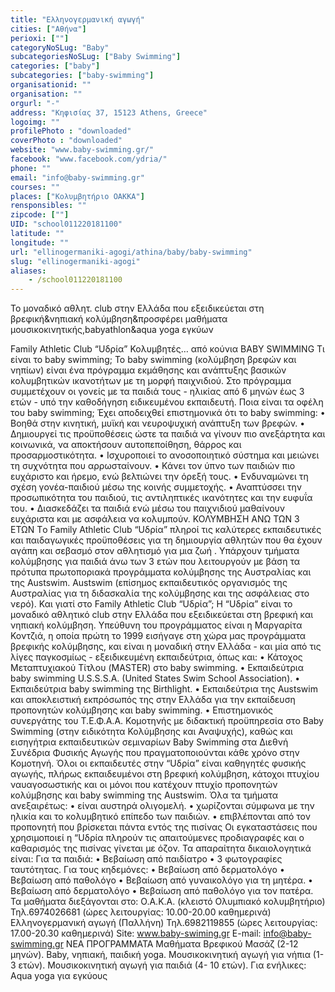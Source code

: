 ```yaml
---
title: "Ελληνογερμανική αγωγή"
cities: ["Αθήνα"]
perioxi: [""]
categoryNoSLug: "Baby"
subcategoriesNoSLug: ["Baby Swimming"]
categories: ["baby"]
subcategories: ["baby-swimming"]
organisationid: ""
organisation: ""
orgurl: "-"
address: "Κηφισίας 37, 15123 Athens, Greece"
logoimg: ""
profilePhoto : "downloaded"
coverPhoto : "downloaded"
website: "www.baby-swimming.gr/"
facebook: "www.facebook.com/ydria/"
phone: ""
email: "info@baby-swimming.gr"
courses: ""
places: ["Κολυμβητήριο ΟΑΚΚΑ"]
rensponsibles: ""
zipcode: [""]
UID: "school011220181100"
latitude: ""
longitude: ""
url: "ellinogermaniki-agogi/athina/baby/baby-swimming"
slug: "ellinogermaniki-agogi"
aliases:
    - /school011220181100
---
```



Το μοναδικό αθλητ. club στην Ελλάδα που εξειδικεύεται στη βρεφική&amp;νηπιακή κολύμβηση&amp;προσφέρει μαθήματα μουσικοκινητικής,babyathlon&amp;aqua yoga εγκύων

Family Athletic Club “Uδρία” Κολυμβητές… από κούνια BABY SWIMMING Τι είναι το baby swimming; Το baby swimming (κολύμβηση βρεφών και νηπίων) είναι ένα πρόγραμμα εκμάθησης και ανάπτυξης βασικών κολυμβητικών ικανοτήτων με τη μορφή παιχνιδιού. Στο πρόγραμμα συμμετέχουν οι γονείς με τα παιδιά τους - ηλικίας από 6 μηνών έως 3 ετών - υπό την καθοδήγηση ειδικευμένου εκπαιδευτή. Ποια είναι τα οφέλη του baby swimming; Έχει αποδειχθεί επιστημονικά ότι το baby swimming: • Βοηθά στην κινητική, μυϊκή και νευροψυχική ανάπτυξη των βρεφών. • Δημιουργεί τις προϋποθέσεις ώστε τα παιδιά να γίνουν πιο ανεξάρτητα και κοινωνικά, να αποκτήσουν αυτοπεποίθηση, θάρρος και προσαρμοστικότητα. • Ισχυροποιεί το ανοσοποιητικό σύστημα και μειώνει τη συχνότητα που αρρωσταίνουν. • Κάνει τον ύπνο των παιδιών πιο ευχάριστο και ήρεμο, ενώ βελτιώνει την όρεξή τους. • Ενδυναμώνει τη σχέση γονέα-παιδιού μέσω της κοινής συμμετοχής. • Αναπτύσσει την προσωπικότητα του παιδιού, τις αντιληπτικές ικανότητες και την ευφυΐα του. • Διασκεδάζει τα παιδιά ενώ μέσω του παιχνιδιού μαθαίνουν ευχάριστα και με ασφάλεια να κολυμπούν. ΚΟΛΥΜΒΗΣΗ ΑΝΩ ΤΩΝ 3 ΕΤΩΝ Tο Family Athletic Club “Uδρία” πληροί τις καλύτερες εκπαιδευτικές και παιδαγωγικές προϋποθέσεις για τη δημιουργία αθλητών που θα έχουν αγάπη και σεβασμό στον αθλητισμό για μια ζωή . Υπάρχουν τμήματα κολύμβησης για παιδιά άνω των 3 ετών που λειτουργούν με βάση τα πρότυπα πρωτοποριακά προγράμματα κολύμβησης της Αυστραλίας και της Αustswim. Αustswim (επίσημος εκπαιδευτικός οργανισμός της Αυστραλίας για τη διδασκαλία της κολύμβησης και της ασφάλειας στο νερό). Και γιατί στο Family Athletic Club “Uδρία”; Η “Uδρία” είναι το μοναδικό αθλητικό club στην Ελλάδα που εξειδικεύεται στη βρεφική και νηπιακή κολύμβηση. Υπεύθυνη του προγράμματος είναι η Μαργαρίτα Κοντζιά, η οποία πρώτη το 1999 εισήγαγε στη χώρα μας προγράμματα βρεφικής κολύμβησης, και είναι η μοναδική στην Ελλάδα - και μία από τις λίγες παγκοσμίως - εξειδικευμένη εκπαιδεύτρια, όπως και: • Κάτοχος Μεταπτυχιακού Τίτλου (MASTER) στο baby swimming. • Εκπαιδεύτρια baby swimming U.S.S.S.A. (United States Swim School Association). • Εκπαιδεύτρια baby swimming της Birthlight. • Εκπαιδεύτρια της Αustswim και αποκλειστική εκπρόσωπός της στην Ελλάδα για την εκπαίδευση προπονητών κολύμβησης και baby swimming. • Επιστημονικός συνεργάτης του Τ.Ε.Φ.Α.Α. Κομοτηνής με διδακτική προϋπηρεσία στο Baby Swimming (στην ειδικότητα Κολύμβησης και Αναψυχής), καθώς και εισηγήτρια εκπαιδευτικών σεμιναρίων Baby Swimming στα Διεθνή Συνέδρια Φυσικής Αγωγής που πραγματοποιούνται κάθε χρόνο στην Κομοτηνή. Όλοι οι εκπαιδευτές στην “Uδρία” είναι καθηγητές φυσικής αγωγής, πλήρως εκπαιδευμένοι στη βρεφική κολύμβηση, κάτοχοι πτυχίου ναυαγoσωστικής και οι μόνοι που κατέχουν πτυχίο προπονητών κολύμβησης και baby swimming της Αustswim. Όλα τα τμήματα ανεξαιρέτως: • είναι αυστηρά ολιγομελή. • χωρίζονται σύμφωνα με την ηλικία και το κολυμβητικό επίπεδο των παιδιών. • επιβλέπονται από τον προπονητή που βρίσκεται πάντα εντός της πισίνας Οι εγκαταστάσεις που χρησιμοποιεί η “Uδρία πληρούν τις απαιτούμενες προδιαγραφές και ο καθαρισμός της πισίνας γίνεται με όζον. Τα απαραίτητα δικαιολογητικά είναι: Για τα παιδιά: • Βεβαίωση από παιδίατρο • 3 φωτογραφίες ταυτότητας. Για τους κηδεμόνες: • Βεβαίωση από δερματολόγο • Βεβαίωση από παθολόγο • Βεβαίωση από γυναικολόγο για τη μητέρα. • Βεβαίωση από δερματολόγο • Βεβαίωση από παθολόγο για τον πατέρα. Τα μαθήματα διεξάγονται στο: Ο.Α.Κ.Α. (κλειστό Ολυμπιακό κολυμβητήριο) Τηλ.6974026681 (ώρες λειτουργίας: 10.00-20.00 καθημερινά) Ελληνογερμανική αγωγή (Παλλήνη) Τηλ.6982119855 (ώρες λειτουργίας: 17.00-20.30 καθημερινά) Site: www.baby-swiming.gr E-mail: info@baby-swimming.gr ΝΕΑ ΠΡΟΓΡΑΜΜΑΤΑ Μαθήματα Βρεφικού Μασάζ (2-12 μηνών). Baby, νηπιακή, παιδική yoga. Μουσικοκινητική αγωγή για νήπια (1- 3 ετών). Μουσικοκινητική αγωγή για παιδιά (4- 10 ετών). Για ενήλικες: Aqua yoga για εγκύους